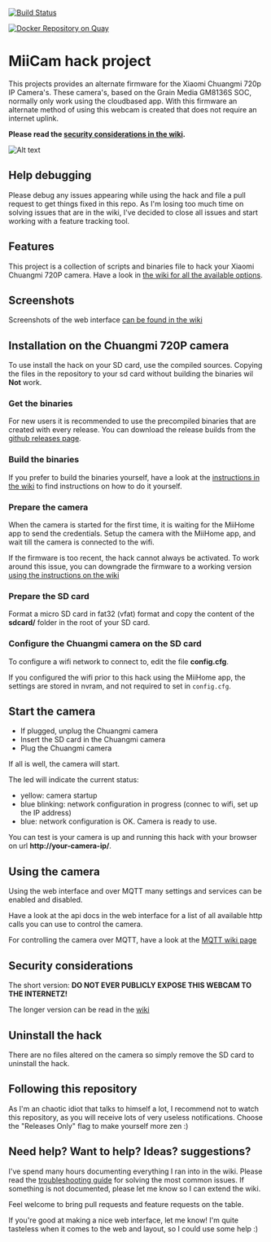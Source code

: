 [![Build Status](https://travis-ci.org/miicam/MiiCam.svg?branch=master)](https://travis-ci.org/miicam/MiiCam)

[![Docker Repository on Quay](https://quay.io/repository/miicam/miicam/status "Docker Repository on Quay")](https://quay.io/repository/miicam/miicam)

# MiiCam hack project

This projects provides an alternate firmware for the Xiaomi Chuangmi 720p IP Camera's.
These camera's, based on the Grain Media GM8136S SOC, normally only work using the cloudbased app.
With this firmware an alternate method of using this webcam is created that does not require an internet uplink.

**Please read the [security considerations in the wiki](https://miicam.github.io/Security-Considerations).**

![Alt text](https://github.com/MiiCam/MiiCam/raw/master/sdcard/firmware/www/public/static/images/chuangmi.jpg "Chuangmi 720P camera")


## Help debugging

Please debug any issues appearing while using the hack and file a pull request to get things fixed in this repo.
As I'm losing too much time on solving issues that are in the wiki, I've decided to close all issues and start working with a feature tracking tool.

## Features

This project is a collection of scripts and binaries file to hack your Xiaomi Chuangmi 720P camera.
Have a look in [the wiki for all the available options](https://miicam.github.io).

## Screenshots

Screenshots of the web interface [can be found in the wiki](https://miicam.github.io/Screenshots)


## Installation on the Chuangmi 720P camera

To use install the hack on your SD card, use the compiled sources.
Copying the files in the repository to your sd card without building the binaries wil **Not** work.

###  Get the binaries

For new users it is recommended to use the precompiled binaries that are created with every release.
You can download the release builds from the [github releases page](https://github.com/MiiCam/MiiCam/releases).

### Build the binaries

If you prefer to build the binaries yourself, have a look at the [instructions in the wiki](https://miicam.github.io/How-to-build-the-binaries-for-the-webcam-hack) to find instructions on how to do it yourself.

### Prepare the camera

When the camera is started for the first time, it is waiting for the MiiHome app to send the credentials.
Setup the camera with the MiiHome app, and wait till the camera is connected to the wifi.

If the firmware is too recent, the hack cannot always be activated.
To work around this issue, you can downgrade the firmware to a working version [using the instructions on the wiki](https://miicam.github.io/Flashing-the-U-boot-firmware-to-an-older-version-when-the-hack-is-not-working)


### Prepare the SD card

Format a micro SD card in fat32 (vfat) format and copy the content of the **sdcard/** folder in the root of your SD card.


### Configure the Chuangmi camera on the SD card

To configure a wifi network to connect to, edit the file **config.cfg**.

If you configured the wifi prior to this hack using the MiiHome app, the settings are stored in nvram, and not required to set in `config.cfg`.


## Start the camera

* If plugged, unplug the Chuangmi camera
* Insert the SD card in the Chuangmi camera
* Plug the Chuangmi camera

If all is well, the camera will start.

The led will indicate the current status:

* yellow: camera startup
* blue blinking: network configuration in progress (connec to wifi, set up the IP address)
* blue: network configuration is OK. Camera is ready to use.

You can test is your camera is up and running this hack with your browser on url **http://your-camera-ip/**.


## Using the camera

Using the web interface and over MQTT many settings and services can be enabled and disabled.

Have a look at the api docs in the web interface for a list of all available http calls you can use to control the camera.

For controlling the camera over MQTT, have a look at the [MQTT wiki page](https://miicam.github.io/Configuring-MQTT)


## Security considerations

The short version: **DO NOT EVER PUBLICLY EXPOSE THIS WEBCAM TO THE INTERNETZ!**

The longer version can be read in the [wiki](https://miicam.github.io/Security-Considerations)


## Uninstall the hack

There are no files altered on the camera so simply remove the SD card to uninstall the hack.


## Following this repository

As I'm an chaotic idiot that talks to himself a lot, I recommend not to watch this repository, as you will receive lots of very useless notifications.
Choose the "Releases Only" flag to make yourself more zen :)


## Need help? Want to help? Ideas? suggestions?

I've spend many hours documenting everything I ran into in the wiki. Please read the [troubleshooting guide](https://miicam.github.io/Troubleshooting) for solving the most common issues.
If something is not documented, please let me know so I can extend the wiki.

Feel welcome to bring pull requests and feature requests on the table.

If you're good at making a nice web interface, let me know! I'm quite tasteless when it comes to the web and layout, so I could use some help :)

